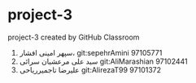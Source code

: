 # project-3
project-3 created by GitHub Classroom
1. سپهر امینی افشار، git:sepehrAmini 97105771
2. سید علی مرعشیان سرائی  git:AliMarashian  97102441
3. علیرضا تاجمیرریاحی git:AlirezaT99 97101372
